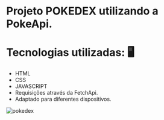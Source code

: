 # Projeto POKEDEX utilizando a PokeApi.

# Tecnologias utilizadas: 🖥
 - HTML
 - CSS
 - JAVASCRIPT
 - Requisições através da FetchApi.
 - Adaptado para diferentes dispositivos.



![pokedex](https://github.com/robertaduttra/pokedex-html-css-js/assets/96507065/b36e4105-182f-4cf9-9eb3-3902d1bd61a6)

